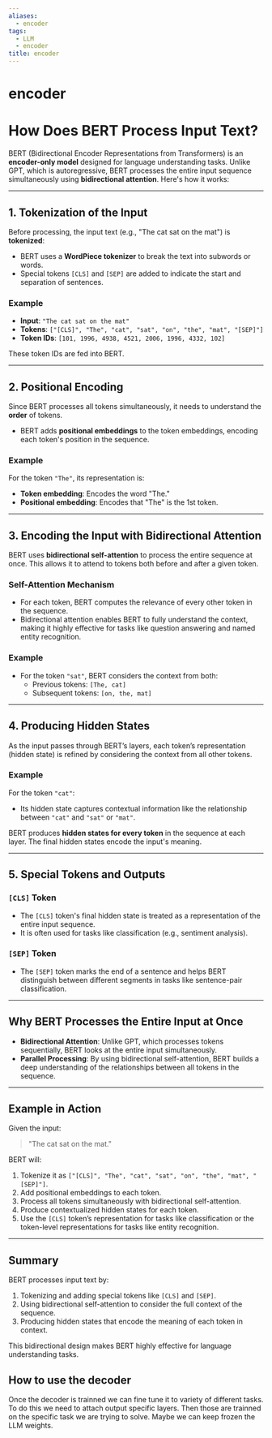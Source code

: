 ```yaml
---
aliases:
  - encoder
tags:
  - LLM
  - encoder
title: encoder
---
```


# encoder
# How Does BERT Process Input Text?

BERT (Bidirectional Encoder Representations from Transformers) is an **encoder-only model** designed for language understanding tasks. Unlike GPT, which is autoregressive, BERT processes the entire input sequence simultaneously using **bidirectional attention**. Here's how it works:

---

## 1. Tokenization of the Input

Before processing, the input text (e.g., "The cat sat on the mat") is **tokenized**:
- BERT uses a **WordPiece tokenizer** to break the text into subwords or words.
- Special tokens `[CLS]` and `[SEP]` are added to indicate the start and separation of sentences.

### Example
- **Input**: `"The cat sat on the mat"`
- **Tokens**: `["[CLS]", "The", "cat", "sat", "on", "the", "mat", "[SEP]"]`
- **Token IDs**: `[101, 1996, 4938, 4521, 2006, 1996, 4332, 102]`

These token IDs are fed into BERT.

---

## 2. Positional Encoding

Since BERT processes all tokens simultaneously, it needs to understand the **order** of tokens. 
- BERT adds **positional embeddings** to the token embeddings, encoding each token's position in the sequence.

### Example
For the token `"The"`, its representation is:
- **Token embedding**: Encodes the word "The."
- **Positional embedding**: Encodes that "The" is the 1st token.

---

## 3. Encoding the Input with Bidirectional Attention

BERT uses **bidirectional self-attention** to process the entire sequence at once. This allows it to attend to tokens both before and after a given token.

### Self-Attention Mechanism
- For each token, BERT computes the relevance of every other token in the sequence.
- Bidirectional attention enables BERT to fully understand the context, making it highly effective for tasks like question answering and named entity recognition.

### Example
- For the token `"sat"`, BERT considers the context from both:
  - Previous tokens: `[The, cat]`
  - Subsequent tokens: `[on, the, mat]`

---

## 4. Producing Hidden States

As the input passes through BERT’s layers, each token’s representation (hidden state) is refined by considering the context from all other tokens.

### Example
For the token `"cat"`:
- Its hidden state captures contextual information like the relationship between `"cat"` and `"sat"` or `"mat"`.

BERT produces **hidden states for every token** in the sequence at each layer. The final hidden states encode the input's meaning.

---

## 5. Special Tokens and Outputs

### `[CLS]` Token
- The `[CLS]` token's final hidden state is treated as a representation of the entire input sequence.
- It is often used for tasks like classification (e.g., sentiment analysis).

### `[SEP]` Token
- The `[SEP]` token marks the end of a sentence and helps BERT distinguish between different segments in tasks like sentence-pair classification.

---

## Why BERT Processes the Entire Input at Once

- **Bidirectional Attention**: Unlike GPT, which processes tokens sequentially, BERT looks at the entire input simultaneously.
- **Parallel Processing**: By using bidirectional self-attention, BERT builds a deep understanding of the relationships between all tokens in the sequence.

---

## Example in Action

Given the input:

> "The cat sat on the mat."

BERT will:
1. Tokenize it as `["[CLS]", "The", "cat", "sat", "on", "the", "mat", "[SEP]"]`.
2. Add positional embeddings to each token.
3. Process all tokens simultaneously with bidirectional self-attention.
4. Produce contextualized hidden states for each token.
5. Use the `[CLS]` token’s representation for tasks like classification or the token-level representations for tasks like entity recognition.

---

## Summary

BERT processes input text by:
1. Tokenizing and adding special tokens like `[CLS]` and `[SEP]`.
2. Using bidirectional self-attention to consider the full context of the sequence.
3. Producing hidden states that encode the meaning of each token in context.

This bidirectional design makes BERT highly effective for language understanding tasks.


## How to use the decoder

Once the decoder is trainned we can fine tune it to variety of different tasks. To do this we need to attach output specific layers. Then those are trainned on the specific task we are trying to solve. Maybe we can keep frozen the LLM weights.



